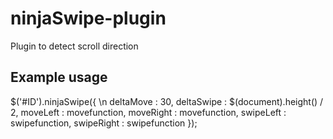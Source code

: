 ninjaSwipe-plugin
=================

Plugin to detect scroll direction


Example usage
-----------------

$('#ID').ninjaSwipe({ \n
    deltaMove : 30,
    deltaSwipe : $(document).height() / 2,
    moveLeft : movefunction,
    moveRight : movefunction,
    swipeLeft : swipefunction,
    swipeRight : swipefunction
});
